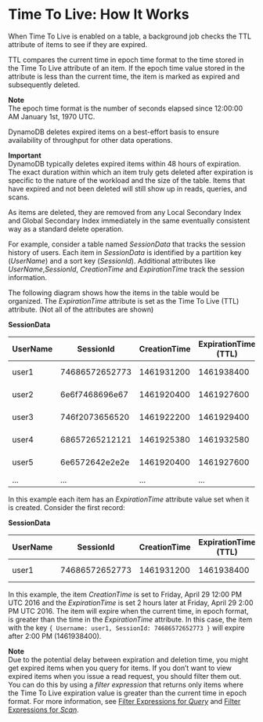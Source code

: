 # Time To Live: How It Works<a name="howitworks-ttl"></a>

When Time To Live is enabled on a table, a background job checks the TTL attribute of items to see if they are expired\. 

TTL compares the current time in epoch time format to the time stored in the Time To Live attribute of an item\. If the epoch time value stored in the attribute is less than the current time, the item is marked as expired and subsequently deleted\.

**Note**  
 The epoch time format is the number of seconds elapsed since 12:00:00 AM January 1st, 1970 UTC\. 

DynamoDB deletes expired items on a best\-effort basis to ensure availability of throughput for other data operations\.  

**Important**  
 DynamoDB typically deletes expired items within 48 hours of expiration\. The exact duration within which an item truly gets deleted after expiration is specific to the nature of the workload and the size of the table\. Items that have expired and not been deleted will still show up in reads, queries, and scans\.

As items are deleted, they are removed from any Local Secondary Index and Global Secondary Index immediately in the same eventually consistent way as a standard delete operation\.

For example, consider a table named *SessionData* that tracks the session history of users\. Each item in *SessionData* is identified by a partition key \(*UserName*\) and a sort key \(*SessionId*\)\. Additional attributes like *UserName*,*SessionId*, *CreationTime* and *ExpirationTime* track the session information\.

The following diagram shows how the items in the table would be organized\. The *ExpirationTime* attribute is set as the Time To Live \(TTL\) attribute\. \(Not all of the attributes are shown\) 


**SessionData**  

| UserName | SessionId | CreationTime | ExpirationTime \(TTL\) | SessionInfo | … | 
| --- | --- | --- | --- | --- | --- | 
| user1 | 74686572652773 | 1461931200 | 1461938400 | \{JSON Document\} | \.\.\. | 
| user2 | 6e6f7468696e67  | 1461920400 | 1461927600 | \{JSON Document\} | \.\.\. | 
| user3 | 746f2073656520 | 1461922200 | 1461929400 | \{JSON Document\} | \.\.\. | 
| user4  | 68657265212121 | 1461925380 | 1461932580 | \{JSON Document\}  | … | 
| user5 | 6e6572642e2e2e | 1461920400 | 1461927600 | \{JSON Document\} | \.\.\. | 
| \.\.\.  | \.\.\.  | \.\.\.  |  \.\.\. |  \.\.\. | … | 

In this example each item has an *ExpirationTime* attribute value set when it is created\. Consider the first record: 


**SessionData**  

| UserName | SessionId | CreationTime | ExpirationTime \(TTL\) | SessionInfo | … | 
| --- | --- | --- | --- | --- | --- | 
| user1 | 74686572652773 | 1461931200 | 1461938400 | \{JSON Document\} | \.\.\. | 

In this example, the item *CreationTime* is set to Friday, April 29 12:00 PM UTC 2016 and the *ExpirationTime* is set 2 hours later at Friday, April 29 2:00 PM UTC 2016\. The item will expire when the current time, in epoch format, is greater than the time in the *ExpirationTime* attribute\. In this case, the item with the key `{ Username: user1, SessionId: 74686572652773 }` will expire after 2:00 PM \(1461938400\)\.

**Note**  
Due to the potential delay between expiration and deletion time, you might get expired items when you query for items\. If you don’t want to view expired items when you issue a read request, you should filter them out\. You can do this by using a *filter expression* that returns only items where the Time To Live expiration value is greater than the current time in epoch format\. For more information, see [Filter Expressions for *Query*](Query.md#Query.FilterExpression) and [Filter Expressions for *Scan*](Scan.md#Scan.FilterExpression)\. 

